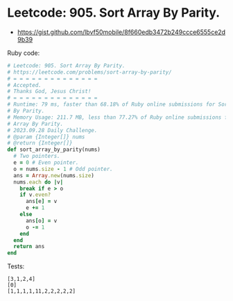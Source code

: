 # Leetcode: 905. Sort Array By Parity.

- https://gist.github.com/lbvf50mobile/8f660edb3472b249ccce6555ce2d9b39

Ruby code:
```Ruby
# Leetcode: 905. Sort Array By Parity.
# https://leetcode.com/problems/sort-array-by-parity/
# = = = = = = = = = = = = = =
# Accepted.
# Thanks God, Jesus Christ!
# = = = = = = = = = = = = = =
# Runtime: 79 ms, faster than 68.18% of Ruby online submissions for Sort Array
# By Parity.
# Memory Usage: 211.7 MB, less than 77.27% of Ruby online submissions for Sort
# Array By Parity.
# 2023.09.28 Daily Challenge.
# @param {Integer[]} nums
# @return {Integer[]}
def sort_array_by_parity(nums)
  # Two pointers.
  e = 0 # Even pointer.
  o = nums.size - 1 # Odd pointer.
  ans = Array.new(nums.size)
  nums.each do |v|
    break if e > o
    if v.even?
      ans[e] = v
      e += 1
    else
      ans[o] = v
      o -= 1
    end
  end
  return ans
end
```
Tests:
```
[3,1,2,4]
[0]
[1,1,1,1,11,2,2,2,2,2]
```
